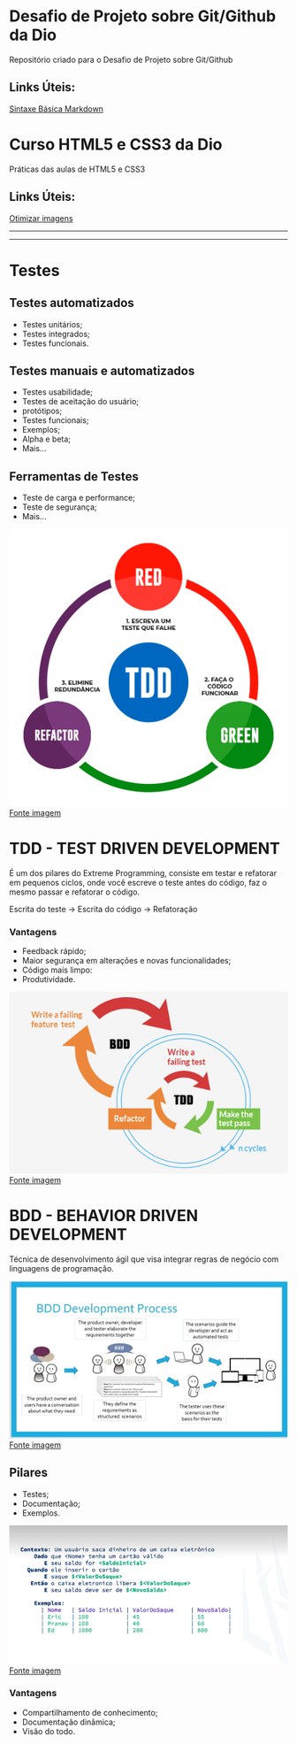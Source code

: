 # Desafio de Projeto sobre Git/Github da Dio
 Repositório criado para o Desafio de Projeto sobre Git/Github

## Links Úteis:
[Sintaxe Básica Markdown](https://www.markdownguide.org/basic-syntax/)

# Curso HTML5 e CSS3 da Dio
Práticas das aulas de HTML5 e CSS3

## Links Úteis:
[Otimizar imagens](https://tinypng.com/)

_________________________________________
_________________________________________

# Testes

## Testes automatizados
* Testes unitários;
* Testes integrados;
* Testes funcionais.

## Testes manuais e automatizados
* Testes usabilidade;
* Testes de aceitação do usuário;
* protótipos;
* Testes funcionais;
* Exemplos;
* Alpha e beta;
* Mais...

## Ferramentas de Testes
* Teste de carga e performance;
* Teste de segurança;
* Mais...

![Testes](/Curso-JS/img-tdd.png "TDD")
[Fonte imagem](https://www.treinaweb.com.br/blog/afinal-o-que-e-tdd)

# TDD - TEST DRIVEN DEVELOPMENT
É um dos pilares do Extreme Programming, consiste em testar e refatorar em pequenos ciclos, onde você escreve o teste antes do código, faz o mesmo passar e refatorar o código.

Escrita do teste -> Escrita do código -> Refatoração

### Vantagens
* Feedback rápido;
* Maior segurança em alterações e novas funcionalidades;
* Código mais limpo:
* Produtividade.

![Testes](/Curso-JS/TDD-vs-BDD.jpg "BDD")
[Fonte imagem](https://medium.com/neogrid/entendendo-o-bdd-e-como-ele-pode-ajudar-equipes-%C3%A1geis-a-alcan%C3%A7ar-resultados-e93e1152a3)

# BDD - BEHAVIOR DRIVEN DEVELOPMENT
Técnica de desenvolvimento ágil que visa integrar regras de negócio com linguagens de programação.

![Testes](/Curso-JS/bdd.jpeg "BDD")
[Fonte imagem](https://www.digite.com/pt-br/agile/bdd-desenvolvimento-guiado-por-comportamento/)

## Pilares
* Testes;
* Documentação;
* Exemplos.

![Testes](/Curso-JS/bdd-contex.png "TDD")
[Fonte imagem](https://medium.com/idexo-developers/bdd-behavior-driven-development-e-a-qualidade-de-software-d04b06f54ec1)

### Vantagens
* Compartilhamento de conhecimento;
* Documentação dinâmica;
* Visão do todo.
